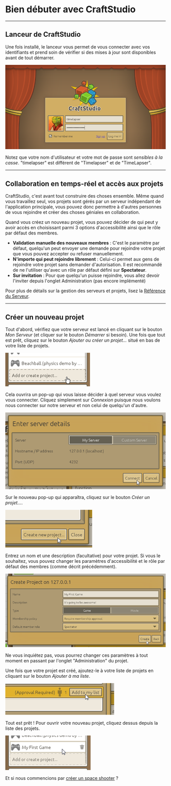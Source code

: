 # Bien débuter avec CraftStudio

----

## Lanceur de CraftStudio

Une fois installé, le lanceur vous permet de vous connecter avec vos identifiants et prend soin de vérifier si des mises à jour sont disponibles avant de tout démarrer.

![La fenêtre du lanceur](../public/images/LauncherLogin.png)

Notez que votre nom d'utilisateur et votre mot de passe sont *sensibles à la casse*. "timelapser" est différent de "Timelapser" et de "TimeLapser".

----

## Collaboration en temps-réel et accès aux projets

CraftStudio, c'est avant tout construire des choses ensemble. Même quand vous travaillez seul, vos projets sont gérés par un serveur indépendant de l'application principale, vous pouvez donc permettre à d'autres personnes de vous rejoindre et créer des choses géniales en collaboration.

Quand vous créez un nouveau projet, vous pouvez décider de qui peut y avoir accès en choisissant parmi 3 options d'accessibilité ainsi que le rôle par défaut des membres.

 * **Validation manuelle des nouveaux membres** : C'est le paramètre par défaut, quelqu'un peut envoyer une demande pour rejoindre votre projet que vous pouvez accepter ou refuser manuellement.
 * **N'importe qui peut rejoindre librement** : Celui-ci permet aux gens de rejoindre votre projet sans demander d'autorisation. Il est recommandé de ne l'utiliser qu'avec un rôle par défaut défini sur **Spectateur**.
 * **Sur invitation** : Pour que quelqu'un puisse rejoindre, vous allez devoir l'inviter depuis l'onglet Administration (pas encore implémenté)

Pour plus de détails sur la gestion des serveurs et projets, lisez la [Référence du Serveur](../Reference/Server.md).

----

## Créer un nouveau projet

Tout d'abord, vérifiez que votre serveur est lancé en cliquant sur le bouton *Mon Serveur* (et cliquer sur le bouton *Démarrer* si besoin). Une fois que tout est prêt, cliquez sur le bouton *Ajouter ou créer un projet...* situé en bas de votre liste de projets.

![Ajouter ou créer un projet...](../public/images/AddOrCreateProject.png)

Cela ouvrira un pop-up qui vous laisse décider à quel serveur vous voulez vous connecter. Cliquez simplement sur *Connexion* puisque nous voulons nous connecter sur notre serveur et non celui de quelqu'un d'autre.

![Entrer les détails du serveur](../public/images/EnterServerDetails.png)

Sur le nouveau pop-up qui apparaîtra, cliquez sur le bouton *Créer un projet...*.

![Bouton "Créer un projet..."](../public/images/CreateNewProjectButton.png)

Entrez un nom et une description (facultative) pour votre projet. Si vous le souhaitez, vous pouvez changer les paramètres d'accessibilité et le rôle par défaut des membres (comme décrit précédemment).

![Pop-up "Créer un projet"](../public/images/CreateProjectPopup.png)

Ne vous inquiétez pas, vous pourrez changer ces paramètres à tout moment en passant par l'onglet "Administration" du projet.

Une fois que votre projet est créé, ajoutez-le à votre liste de projets en cliquant sur le bouton *Ajouter à ma liste*.

![Ajouter le projet à votre liste](../public/images/AddProjectToMyList.png)

Tout est prêt ! Pour ouvrir votre nouveau projet, cliquez dessus depuis la liste des projets.

![Ouvrir votre projet](../public/images/OpenMyFirstGame.png)

Et si nous commencions par [créer un space shooter](Space_shooter.md) ?